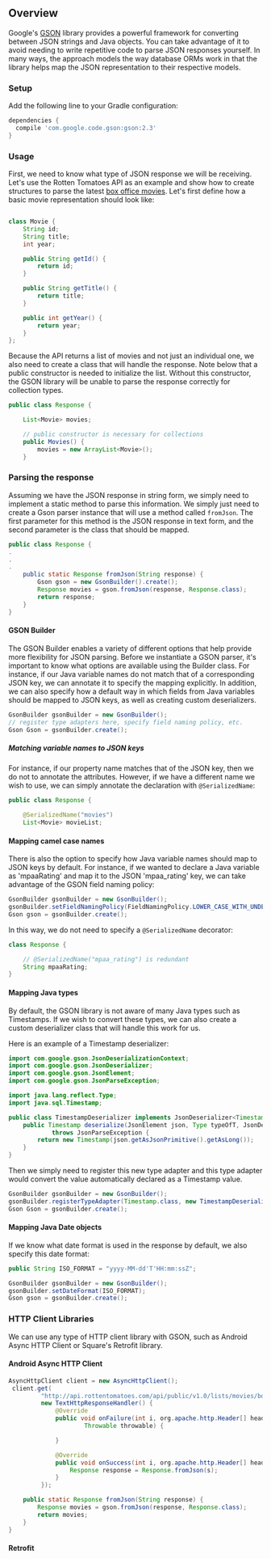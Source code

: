 ## Overview

Google's [GSON](https://github.com/google/gson) library provides a powerful framework for converting between JSON strings and Java objects.
You can take advantage of it to avoid needing to write repetitive code to parse JSON responses yourself.  In many ways, the approach models the way
database ORMs work in that the library helps map the JSON representation to their respective models. 

### Setup

Add the following line to your Gradle configuration:

```gradle
dependencies {
  compile 'com.google.code.gson:gson:2.3'
}
```

### Usage

First, we need to know what type of JSON response we will be receiving.    Let's use the Rotten Tomatoes API as an example and show how to create structures
to parse the latest [box office movies](http://developer.rottentomatoes.com/docs/read/json/v10/Box_Office_Movies).  Let's first define how a basic movie
representation should look like:

```java

class Movie {
    String id;
    String title;
    int year;

    public String getId() {
        return id;
    }

    public String getTitle() {
        return title;
    }

    public int getYear() {
        return year;
    }
};
```

Because the API returns a list of movies and not just an individual one, we also need to create a class that will handle the response.
Note below that a public constructor is needed to initialize the list.  Without this constructor, the GSON library will be unable to parse the
response correctly for collection types.

```java
public class Response {

    List<Movie> movies;

    // public constructor is necessary for collections
    public Movies() {
        movies = new ArrayList<Movie>();
    }
```

### Parsing the response

Assuming we have the JSON response in string form, we simply need to implement a static method to parse this information.
We simply just need to create a Gson parser instance that will use a method called `fromJson`.  The first parameter for
this method is the JSON response in text form, and the second parameter is the class that should be mapped.

```java
public class Response {
.
.
.
    public static Response fromJson(String response) {
        Gson gson = new GsonBuilder().create();
        Response movies = gson.fromJson(response, Response.class);
        return response;
    }
}
```

#### GSON Builder

The GSON Builder enables a variety of different options that help provide more flexibility for JSON parsing.  Before we instantiate a GSON parser,
it's important to know what options are available using the Builder class.  For instance, if our Java variable names do not match that of a corresponding JSON key, we
can annotate it to specify the mapping explicitly.  In addition, we can also specify how a default way in which fields from Java variables should be mapped to JSON keys,
as well as creating custom deserializers.

```java
GsonBuilder gsonBuilder = new GsonBuilder();
// register type adapters here, specify field naming policy, etc.
Gson Gson = gsonBuilder.create();
```

##### Matching variable names to JSON keys

For instance, if our property name matches that of the JSON key, then we do not to annotate the attributes.  However, if we have a different name we wish to
use, we can simply annotate the declaration with `@SerializedName`:

```java
public class Response {

    @SerializedName("movies")
    List<Movie> movieList;
```

#### Mapping camel case names

There is also the option to specify how Java variable names should map to JSON keys by default.   For instance, if we wanted to declare a Java variable as 'mpaaRating' and
map it to the JSON 'mpaa_rating' key, we can take advantage of the GSON field naming policy:

```java
GsonBuilder gsonBuilder = new GsonBuilder();
gsonBuilder.setFieldNamingPolicy(FieldNamingPolicy.LOWER_CASE_WITH_UNDERSCORES);
Gson gson = gsonBuilder.create();
```

In this way, we do not need to specify a `@SerializedName` decorator:

```java
class Response {

    // @SerializedName("mpaa_rating") is redundant
    String mpaaRating;
}
```

#### Mapping Java types

By default, the GSON library is not aware of many Java types such as Timestamps.  If we wish to convert these types, we can also create a custom deserializer class that
will handle this work for us.

Here is an example of a Timestamp deserializer:

```java
import com.google.gson.JsonDeserializationContext;
import com.google.gson.JsonDeserializer;
import com.google.gson.JsonElement;
import com.google.gson.JsonParseException;

import java.lang.reflect.Type;
import java.sql.Timestamp;

public class TimestampDeserializer implements JsonDeserializer<Timestamp> {
    public Timestamp deserialize(JsonElement json, Type typeOfT, JsonDeserializationContext context)
            throws JsonParseException {
        return new Timestamp(json.getAsJsonPrimitive().getAsLong());
    }
}
```

Then we simply need to register this new type adapter and this type adapter would convert the value automatically declared as a Timestamp
value.

```java
GsonBuilder gsonBuilder = new GsonBuilder();
gsonBuilder.registerTypeAdapter(Timestamp.class, new TimestampDeserializer());
Gson Gson = gsonBuilder.create();
```

#### Mapping Java Date objects

If we know what date format is used in the response by default, we also specify this date format:

```java
public String ISO_FORMAT = "yyyy-MM-dd'T'HH:mm:ssZ";

GsonBuilder gsonBuilder = new GsonBuilder();
gsonBuilder.setDateFormat(ISO_FORMAT);
Gson gson = gsonBuilder.create();
```

### HTTP Client Libraries

We can use any type of HTTP client library with GSON, such as Android Async HTTP Client or Square's Retrofit library.

#### Android Async HTTP Client

```java
AsyncHttpClient client = new AsyncHttpClient();
 client.get(
         "http://api.rottentomatoes.com/api/public/v1.0/lists/movies/box_office.json?apikey=[APIKEY]j",
         new TextHttpResponseHandler() {
             @Override
             public void onFailure(int i, org.apache.http.Header[] headers, String s,
                     Throwable throwable) {

             }

             @Override
             public void onSuccess(int i, org.apache.http.Header[] headers, String s) {
                 Response response = Response.fromJson(s);
             }
         });

    public static Response fromJson(String response) {
        Response movies = gson.fromJson(response, Response.class);
        return movies;
    }
}
```

#### Retrofit
